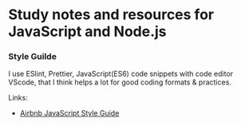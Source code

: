 # Study notes and resources for JavaScript and Node.js

### Style Guilde

I use ESlint, Prettier, JavaScript(ES6) code snippets with code editor VScode, that I think helps a lot for good coding formats & practices. 

Links:
 * [Airbnb JavaScript Style Guide](https://github.com/airbnb/javascript) 
